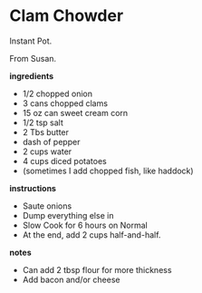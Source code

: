 # Clam Chowder

Instant Pot.

From Susan.

**ingredients**

- 1/2 chopped onion
- 3 cans chopped clams
- 15 oz can sweet cream corn
- 1/2 tsp salt
- 2 Tbs butter
- dash of pepper
- 2 cups water
- 4 cups diced potatoes
- (sometimes I add chopped fish, like haddock)

**instructions**

- Saute onions
- Dump everything else in
- Slow Cook for 6 hours on Normal
- At the end, add 2 cups half-and-half.

**notes**

- Can add 2 tbsp flour for more thickness
- Add bacon and/or cheese
